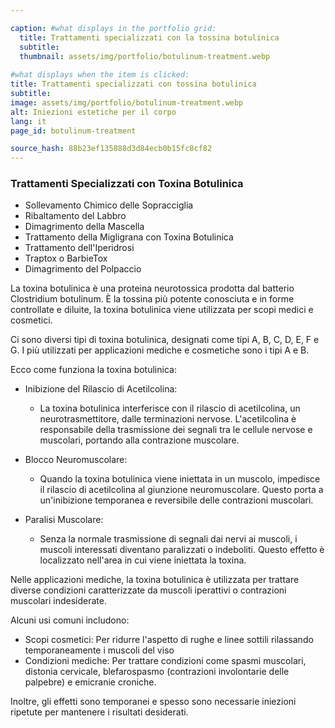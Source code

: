 ```yaml
---

caption: #what displays in the portfolio grid:
  title: Trattamenti specializzati con la tossina botulinica
  subtitle: 
  thumbnail: assets/img/portfolio/botulinum-treatment.webp
  
#what displays when the item is clicked:
title: Trattamenti specializzati con tossina botulinica
subtitle: 
image: assets/img/portfolio/botulinum-treatment.webp
alt: Iniezioni estetiche per il corpo
lang: it
page_id: botulinum-treatment

source_hash: 88b23ef135888d3d84ecb0b15fc8cf82
---
```

### Trattamenti Specializzati con Toxina Botulinica
- Sollevamento Chimico delle Sopracciglia
- Ribaltamento del Labbro
- Dimagrimento della Mascella
- Trattamento della Migligrana con Toxina Botulinica
- Trattamento dell'Iperidrosi
- Traptox o BarbieTox
- Dimagrimento del Polpaccio

La toxina botulinica è una proteina neurotossica prodotta dal batterio Clostridium botulinum. È la tossina più potente conosciuta e in forme controllate e diluite, la toxina botulinica viene utilizzata per scopi medici e cosmetici.

Ci sono diversi tipi di toxina botulinica, designati come tipi A, B, C, D, E, F e G. I più utilizzati per applicazioni mediche e cosmetiche sono i tipi A e B.

Ecco come funziona la toxina botulinica:
- Inibizione del Rilascio di Acetilcolina:
  - La toxina botulinica interferisce con il rilascio di acetilcolina, un neurotrasmettitore, dalle terminazioni nervose. L'acetilcolina è responsabile della trasmissione dei segnali tra le cellule nervose e muscolari, portando alla contrazione muscolare.

- Blocco Neuromuscolare:
  - Quando la toxina botulinica viene iniettata in un muscolo, impedisce il rilascio di acetilcolina al giunzione neuromuscolare. Questo porta a un'inibizione temporanea e reversibile delle contrazioni muscolari.

- Paralisi Muscolare:
  - Senza la normale trasmissione di segnali dai nervi ai muscoli, i muscoli interessati diventano paralizzati o indeboliti. Questo effetto è localizzato nell'area in cui viene iniettata la toxina.

Nelle applicazioni mediche, la toxina botulinica è utilizzata per trattare diverse condizioni caratterizzate da muscoli iperattivi o contrazioni muscolari indesiderate.

Alcuni usi comuni includono:
- Scopi cosmetici: Per ridurre l'aspetto di rughe e linee sottili rilassando temporaneamente i muscoli del viso
- Condizioni mediche: Per trattare condizioni come spasmi muscolari, distonia cervicale, blefarospasmo (contrazioni involontarie delle palpebre) e emicranie croniche.

Inoltre, gli effetti sono temporanei e spesso sono necessarie iniezioni ripetute per mantenere i risultati desiderati.